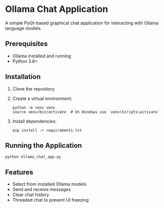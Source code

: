 # Ollama Chat Application

A simple PyQt-based graphical chat application for interacting with Ollama language models.

## Prerequisites

- Ollama installed and running
- Python 3.8+

## Installation

1. Clone the repository
2. Create a virtual environment:
   ```
   python -m venv venv
   source venv/bin/activate  # On Windows use `venv\Scripts\activate`
   ```

3. Install dependencies:
   ```
   pip install -r requirements.txt
   ```

## Running the Application

```
python ollama_chat_app.py
```

## Features

- Select from installed Ollama models
- Send and receive messages
- Clear chat history
- Threaded chat to prevent UI freezing
